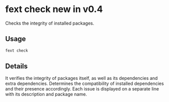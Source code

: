 # fext check <Badge type="new">new in v0.4</Badge>
Checks the integrity of installed packages.

## Usage
```sh
fext check
```

## Details
It verifies the integrity of packages itself,
as well as its dependencies and extra dependencies.
Determines the compatibility of installed dependencies and their presence accordingly.
Each issue is displayed on a separate line with its description and package name.